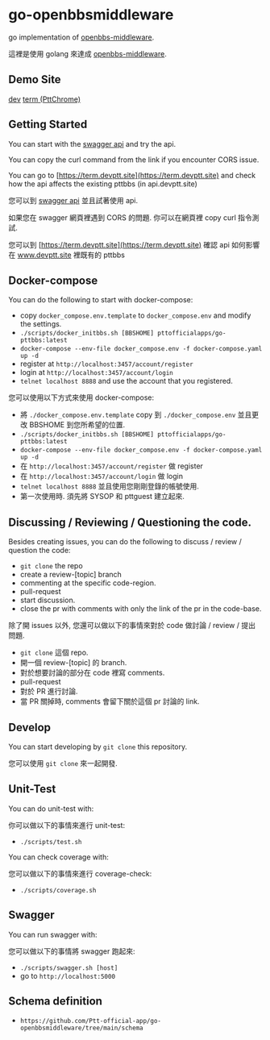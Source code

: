 # go-openbbsmiddleware
go implementation of [openbbs-middleware](https://hackmd.io/@twbbs/Root#%E6%9E%B6%E6%A7%8B%E5%9C%96).

這裡是使用 golang 來達成 [openbbs-middleware](https://hackmd.io/@twbbs/Root#%E6%9E%B6%E6%A7%8B%E5%9C%96).

## Demo Site

[dev](https://www.devptt.site)
[term (PttChrome)](https://term.devptt.site)

## Getting Started

You can start with the [swagger api](https://api.devptt.site:5000)
and try the api.

You can copy the curl command from the link if you encounter
CORS issue.

You can go to [https://term.devptt.site](https://term.devptt.site) and check how the api affects the existing pttbbs (in api.devptt.site)

您可以到 [swagger api](https://api.devptt.site:5000/)
並且試著使用 api.

如果您在 swagger 網頁裡遇到 CORS 的問題. 你可以在網頁裡 copy
curl 指令測試.

您可以到 [https://term.devptt.site](https://term.devptt.site) 確認 api 如何影響在 www.devptt.site 裡既有的 pttbbs

## Docker-compose

You can do the following to start with docker-compose:

* copy `docker_compose.env.template` to `docker_compose.env` and modify the settings.
* `./scripts/docker_initbbs.sh [BBSHOME] pttofficialapps/go-pttbbs:latest`
* `docker-compose --env-file docker_compose.env -f docker-compose.yaml up -d`
* register at `http://localhost:3457/account/register`
* login at `http://localhost:3457/account/login`
* `telnet localhost 8888` and use the account that you registered.

您可以使用以下方式來使用 docker-compose:

* 將 `./docker_compose.env.template` copy 到 `./docker_compose.env` 並且更改 BBSHOME 到您所希望的位置.
* `./scripts/docker_initbbs.sh [BBSHOME] pttofficialapps/go-pttbbs:latest`
* `docker-compose --env-file docker_compose.env -f docker-compose.yaml up -d`
* 在 `http://localhost:3457/account/register` 做 register
* 在 `http://localhost:3457/account/login` 做 login
* `telnet localhost 8888` 並且使用您剛剛登錄的帳號使用.
* 第一次使用時. 須先將 SYSOP 和 pttguest 建立起來.

## Discussing / Reviewing / Questioning the code.

Besides creating issues, you can do the following
to discuss / review / question the code:

* `git clone` the repo
* create a review-[topic] branch
* commenting at the specific code-region.
* pull-request
* start discussion.
* close the pr with comments with only the link of the pr in the code-base.

除了開 issues 以外, 您還可以做以下的事情來對於 code 做討論 / review / 提出問題.

* `git clone` 這個 repo.
* 開一個 review-[topic] 的 branch.
* 對於想要討論的部分在 code 裡寫 comments.
* pull-request
* 對於 PR 進行討論.
* 當 PR 關掉時, comments 會留下關於這個 pr 討論的 link.

## Develop

You can start developing by `git clone` this repository.

您可以使用 `git clone` 來一起開發.

## Unit-Test

You can do unit-test with:

你可以做以下的事情來進行 unit-test:

* `./scripts/test.sh`

You can check coverage with:

您可以做以下的事情來進行 coverage-check:

* `./scripts/coverage.sh`

## Swagger

You can run swagger with:

您可以做以下的事情將 swagger 跑起來:

* `./scripts/swagger.sh [host]`
* go to `http://localhost:5000`

## Schema definition

* `https://github.com/Ptt-official-app/go-openbbsmiddleware/tree/main/schema`
